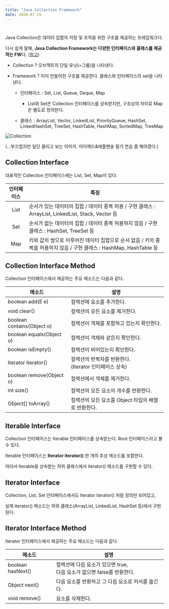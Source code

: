 ```yaml
---
title: "Java Collection Framework"
date: 2020-07-15
---
```




# <!--Collection Framework-->

Java Collection은 데이터 집합의 저장 및 조작을 위한 구조를 제공하는 프레임워크다.

다시 쉽게 말해, **Java Collection Framework는 다양한 인터페이스와 클래스를 제공하는 FW**다. ([참고](https://www.javatpoint.com/collections-in-java))

- Collection ? 오브젝트의 단일 유닛(=그룹)을 나타낸다.

- Framework ? 이미 만들어진 구조를 제공한다. 클래스와 인터페이스의 set을 나타낸다.
  
  - 인터페이스 : Set, List, Queue, Deque, Map
    - List와 Set은 Collection 인터페이스를 상속받지만, 구조상의 차이로 Map은 별도로 정의한다.
  
  - 클래스 : ArrayList, Vector, LinkedList, PriorityQueue, HashSet, LinkedHashSet, TreeSet, HashTable, HashMap, SortedMap, TreeMap  

![Collection](/img/20200714-02.JPG)

(...부끄럽지만 일단 올리고 보는 이미지. 아이패드&애플펜슬 필기 연습 좀 해야겠다.)

## Collection Interface

대표적인 Collection 인터페이스에는 List, Set, Map이 있다.



| 인터페이스 | 특징                                                         |
| :--------: | ------------------------------------------------------------ |
|    List    | 순서가 있는 데이터의 집합 / 데이터 중복 허용 / 구현 클래스 : ArrayList, LinkedList, Stack, Vector 등 |
|    Set     | 순서가 없는 데이터의 집합 / 데이터 중복 허용하지 않음 / 구현 클래스 : HashSet, TreeSet 등 |
|    Map     | 키와 값의 쌍으로 이루어진 데이터 집합으로 순서 없음 / 키의 중복을 허용하지 않음 / 구현 클래스 : HashMap, HashTable 등 |



## Collection Interface Method

Collection 인터페이스에서 제공하는 주요 메소드는 다음과 같다.



| 메소드                     | 설명                                                         |
| -------------------------- | ------------------------------------------------------------ |
| boolean add(E e)           | 컬렉션에 요소를 추가한다.                                    |
| void clear()               | 컬렉션의 모든 요소를 제거한다.                               |
| boolean contains(Object o) | 컬렉션이 객체를 포함하고 있는지 확인한다.                    |
| boolean equals(Object o)   | 컬렉션이 객체와 같은지 확인한다.                             |
| boolean isEmpty()          | 컬렉션이 비어있는지 확인한다.                                |
| Iterator<E> iterator()     | 컬렉션의 반복자를 반환한다. <br />(Iterator 인터페이스 상속) |
| boolean remove(Object o)   | 컬렉션에서 객체를 제거한다.                                  |
| int size()                 | 컬렉션의 모든 요소의 개수를 반환한다.                        |
| Object[] toArray()         | 컬렉션의 모든 요소를 Object 타입의 배열로 반환한다.          |



## Iterable Interface

Collection 인터페이스는 Iterable 인터페이스를 상속받는다. Root 인터페이스라고 볼 수 있다.

Iterable 인터페이스는 **Iterator<T> iterator()** 한 개의 추상 메소드를 포함한다.

따라서 Iterable을 상속받는 하위 클래스에서 iterator() 메소드를 구현할 수 있다.



## Iterator Interface

Collection, List, Set 인터페이스에서도 Iterator<E> iterator() 처럼 정의만 되어있고,

실제 iterator() 메소드는 하위 클래스(ArrayList, LinkedList, HashSet 등)에서 구현된다.



## Iterator Interface Method

Iterator 인터페이스에서 제공하는 주요 메소드는 다음과 같다.



| 메소드            | 설명                                                         |
| ----------------- | ------------------------------------------------------------ |
| boolean hasNext() | 컬렉션에 다음 요소가 있으면 true, <br />다음 요소가 없으면 false를 반환한다. |
| Object next()     | 다음 요소를 반환하고 그 다음 요소로 커서를 옮긴다.           |
| void remove()     | 요소를 삭제한다.                                             |

